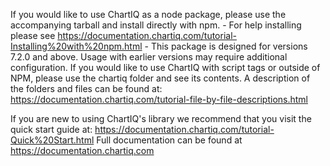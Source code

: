 If you would like to use ChartIQ as a node package, please use the accompanying tarball and install directly with npm.
	- For help installing please see https://documentation.chartiq.com/tutorial-Installing%20with%20npm.html
	- This package is designed for versions 7.2.0 and above. Usage with earlier versions may require additional configuration.
If you would like to use ChartIQ with script tags or outside of NPM, please use the chartiq folder and see its contents.
	A description of the folders and files can be found at: https://documentation.chartiq.com/tutorial-file-by-file-descriptions.html

If you are new to using ChartIQ's library we recommend that you visit the quick start guide at: https://documentation.chartiq.com/tutorial-Quick%20Start.html
Full documentation can be found at https://documentation.chartiq.com
		